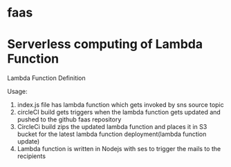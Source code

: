 # faas

# Serverless computing of Lambda Function

Lambda Function Definition

Usage:

1. index.js file has lambda function which gets invoked by sns source topic 
2. circleCI build gets triggers when the lambda function gets updated and pushed to the github faas repository
3. CircleCi build zips the updated lambda function and places it in S3 bucket for the latest lambda function deployment(lambda function update)
4. Lambda function is written in Nodejs with ses to trigger the mails to the recipients 